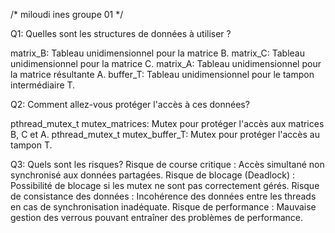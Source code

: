 /* miloudi ines 
groupe 01 */

Q1: Quelles sont les structures de données à utiliser ?

matrix_B: Tableau unidimensionnel pour la matrice B.
matrix_C: Tableau unidimensionnel pour la matrice C.
matrix_A: Tableau unidimensionnel pour la matrice résultante A.
buffer_T: Tableau unidimensionnel pour le tampon intermédiaire T.

Q2: Comment allez-vous protéger l'accès à ces données?

pthread_mutex_t mutex_matrices: Mutex pour protéger l'accès aux matrices B, C et A.
pthread_mutex_t mutex_buffer_T: Mutex pour protéger l'accès au tampon T.

Q3: Quels sont les risques?
Risque de course critique : Accès simultané non synchronisé aux données partagées.
Risque de blocage (Deadlock) : Possibilité de blocage si les mutex ne sont pas correctement gérés.
Risque de consistance des données : Incohérence des données entre les threads en cas de synchronisation inadéquate.
Risque de performance : Mauvaise gestion des verrous pouvant entraîner des problèmes de performance.
